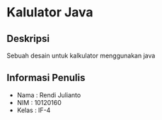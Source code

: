 # Kalulator Java

## Deskripsi
Sebuah desain untuk kalkulator menggunakan java 

## Informasi Penulis
- Nama : Rendi Julianto
- NIM : 10120160
- Kelas : IF-4
